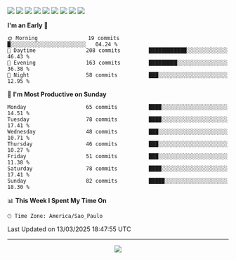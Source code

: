 <p>
  <img src="https://img.shields.io/badge/go-%2300ADD8.svg?style=for-the-badge&logo=go&logoColor=white">
  <img src="https://img.shields.io/badge/typescript-%23007ACC.svg?style=for-the-badge&logo=typescript&logoColor=white">
  <img src="https://img.shields.io/badge/node.js-6DA55F?style=for-the-badge&logo=node.js&logoColor=white">
  <img src="https://img.shields.io/badge/python-3670A0?style=for-the-badge&logo=python&logoColor=ffdd54">
  <img src="https://img.shields.io/badge/Laravel-FF2D20?style=for-the-badge&logo=laravel&logoColor=white">
  <img src="https://img.shields.io/badge/html5-%23E34F26.svg?style=for-the-badge&logo=html5&logoColor=white">
  <img src="https://img.shields.io/badge/css3-%231572B6.svg?style=for-the-badge&logo=css3&logoColor=white">
  <img src="https://img.shields.io/badge/tailwindcss-%2338B2AC.svg?style=for-the-badge&logo=tailwind-css&logoColor=white">
  <img src="https://img.shields.io/badge/AWS-%23FF9900.svg?style=for-the-badge&logo=amazon-aws&logoColor=white">
</p>

<!--START_SECTION:waka-->
**I'm an Early 🐤** 

```text
🌞 Morning                19 commits          █░░░░░░░░░░░░░░░░░░░░░░░░   04.24 % 
🌆 Daytime                208 commits         ████████████░░░░░░░░░░░░░   46.43 % 
🌃 Evening                163 commits         █████████░░░░░░░░░░░░░░░░   36.38 % 
🌙 Night                  58 commits          ███░░░░░░░░░░░░░░░░░░░░░░   12.95 % 
```
📅 **I'm Most Productive on Sunday** 

```text
Monday                   65 commits          ████░░░░░░░░░░░░░░░░░░░░░   14.51 % 
Tuesday                  78 commits          ████░░░░░░░░░░░░░░░░░░░░░   17.41 % 
Wednesday                48 commits          ███░░░░░░░░░░░░░░░░░░░░░░   10.71 % 
Thursday                 46 commits          ███░░░░░░░░░░░░░░░░░░░░░░   10.27 % 
Friday                   51 commits          ███░░░░░░░░░░░░░░░░░░░░░░   11.38 % 
Saturday                 78 commits          ████░░░░░░░░░░░░░░░░░░░░░   17.41 % 
Sunday                   82 commits          █████░░░░░░░░░░░░░░░░░░░░   18.30 % 
```


📊 **This Week I Spent My Time On** 

```text
🕑︎ Time Zone: America/Sao_Paulo
```


 Last Updated on 13/03/2025 18:47:55 UTC
<!--END_SECTION:waka-->

---
<p align="center">
  <img src="https://visitcount.itsvg.in/api?id=OrlatoDev&icon=0&color=12">
</p>
